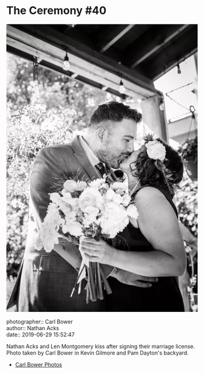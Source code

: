 # The Ceremony #40

![Nathan Acks and Len Montgomery kiss](assets/2019-06-29-set-1-the-ceremony-40.webp)

photographer:: Carl Bower  
author:: Nathan Acks  
date:: 2019-06-29 15:52:47

Nathan Acks and Len Montgomery kiss after signing their marriage license. Photo taken by Carl Bower in Kevin Gilmore and Pam Dayton's backyard.

* [Carl Bower Photos](https://carlbowerphotos.com)
